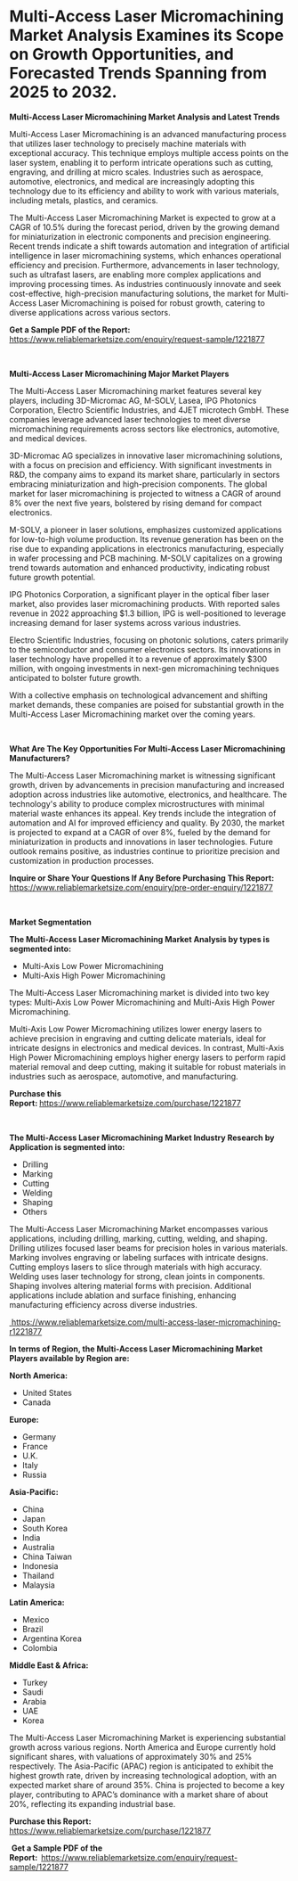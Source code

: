 <p><h1>Multi-Access Laser Micromachining Market Analysis Examines its Scope on Growth Opportunities, and Forecasted Trends Spanning from 2025 to 2032.</h1></p><p><strong>Multi-Access Laser Micromachining Market Analysis and Latest Trends</strong></p>
<p><p>Multi-Access Laser Micromachining is an advanced manufacturing process that utilizes laser technology to precisely machine materials with exceptional accuracy. This technique employs multiple access points on the laser system, enabling it to perform intricate operations such as cutting, engraving, and drilling at micro scales. Industries such as aerospace, automotive, electronics, and medical are increasingly adopting this technology due to its efficiency and ability to work with various materials, including metals, plastics, and ceramics.</p><p>The Multi-Access Laser Micromachining Market is expected to grow at a CAGR of 10.5% during the forecast period, driven by the growing demand for miniaturization in electronic components and precision engineering. Recent trends indicate a shift towards automation and integration of artificial intelligence in laser micromachining systems, which enhances operational efficiency and precision. Furthermore, advancements in laser technology, such as ultrafast lasers, are enabling more complex applications and improving processing times. As industries continuously innovate and seek cost-effective, high-precision manufacturing solutions, the market for Multi-Access Laser Micromachining is poised for robust growth, catering to diverse applications across various sectors.</p></p>
<p><strong>Get a Sample PDF of the Report:&nbsp;</strong> <a href="https://www.reliablemarketsize.com/enquiry/request-sample/1221877?utm_campaign=2804&utm_medium=2&utm_source=Github&utm_content=ia&utm_term=12042025&utm_id=multi-access-laser-micromachining">https://www.reliablemarketsize.com/enquiry/request-sample/1221877</a></p>
<p>&nbsp;</p>
<p><strong>Multi-Access Laser Micromachining Major Market Players</strong></p>
<p><p>The Multi-Access Laser Micromachining market features several key players, including 3D-Micromac AG, M-SOLV, Lasea, IPG Photonics Corporation, Electro Scientific Industries, and 4JET microtech GmbH. These companies leverage advanced laser technologies to meet diverse micromachining requirements across sectors like electronics, automotive, and medical devices.</p><p>3D-Micromac AG specializes in innovative laser micromachining solutions, with a focus on precision and efficiency. With significant investments in R&D, the company aims to expand its market share, particularly in sectors embracing miniaturization and high-precision components. The global market for laser micromachining is projected to witness a CAGR of around 8% over the next five years, bolstered by rising demand for compact electronics.</p><p>M-SOLV, a pioneer in laser solutions, emphasizes customized applications for low-to-high volume production. Its revenue generation has been on the rise due to expanding applications in electronics manufacturing, especially in wafer processing and PCB machining. M-SOLV capitalizes on a growing trend towards automation and enhanced productivity, indicating robust future growth potential.</p><p>IPG Photonics Corporation, a significant player in the optical fiber laser market, also provides laser micromachining products. With reported sales revenue in 2022 approaching $1.3 billion, IPG is well-positioned to leverage increasing demand for laser systems across various industries.</p><p>Electro Scientific Industries, focusing on photonic solutions, caters primarily to the semiconductor and consumer electronics sectors. Its innovations in laser technology have propelled it to a revenue of approximately $300 million, with ongoing investments in next-gen micromachining techniques anticipated to bolster future growth.</p><p>With a collective emphasis on technological advancement and shifting market demands, these companies are poised for substantial growth in the Multi-Access Laser Micromachining market over the coming years.</p></p>
<p>&nbsp;</p>
<p><strong>What Are The Key Opportunities For Multi-Access Laser Micromachining Manufacturers?</strong></p>
<p><p>The Multi-Access Laser Micromachining market is witnessing significant growth, driven by advancements in precision manufacturing and increased adoption across industries like automotive, electronics, and healthcare. The technology's ability to produce complex microstructures with minimal material waste enhances its appeal. Key trends include the integration of automation and AI for improved efficiency and quality. By 2030, the market is projected to expand at a CAGR of over 8%, fueled by the demand for miniaturization in products and innovations in laser technologies. Future outlook remains positive, as industries continue to prioritize precision and customization in production processes.</p></p>
<p><strong>Inquire or Share Your Questions If Any Before Purchasing This Report:</strong> <a href="https://www.reliablemarketsize.com/enquiry/pre-order-enquiry/1221877?utm_campaign=2804&utm_medium=2&utm_source=Github&utm_content=ia&utm_term=12042025&utm_id=multi-access-laser-micromachining">https://www.reliablemarketsize.com/enquiry/pre-order-enquiry/1221877</a></p>
<p>&nbsp;</p>
<p><strong>Market Segmentation</strong></p>
<p><strong>The Multi-Access Laser Micromachining Market Analysis by types is segmented into:</strong></p>
<p><ul><li>Multi-Axis Low Power Micromachining</li><li>Multi-Axis High Power Micromachining</li></ul></p>
<p><p>The Multi-Access Laser Micromachining market is divided into two key types: Multi-Axis Low Power Micromachining and Multi-Axis High Power Micromachining. </p><p>Multi-Axis Low Power Micromachining utilizes lower energy lasers to achieve precision in engraving and cutting delicate materials, ideal for intricate designs in electronics and medical devices. In contrast, Multi-Axis High Power Micromachining employs higher energy lasers to perform rapid material removal and deep cutting, making it suitable for robust materials in industries such as aerospace, automotive, and manufacturing.</p></p>
<p><strong>Purchase this Report:&nbsp;</strong><a href="https://www.reliablemarketsize.com/purchase/1221877?utm_campaign=2804&utm_medium=2&utm_source=Github&utm_content=ia&utm_term=12042025&utm_id=multi-access-laser-micromachining">https://www.reliablemarketsize.com/purchase/1221877</a></p>
<p>&nbsp;</p>
<p><strong>The Multi-Access Laser Micromachining Market Industry Research by Application is segmented into:</strong></p>
<p><ul><li>Drilling</li><li>Marking</li><li>Cutting</li><li>Welding</li><li>Shaping</li><li>Others</li></ul></p>
<p><p>The Multi-Access Laser Micromachining Market encompasses various applications, including drilling, marking, cutting, welding, and shaping. Drilling utilizes focused laser beams for precision holes in various materials. Marking involves engraving or labeling surfaces with intricate designs. Cutting employs lasers to slice through materials with high accuracy. Welding uses laser technology for strong, clean joints in components. Shaping involves altering material forms with precision. Additional applications include ablation and surface finishing, enhancing manufacturing efficiency across diverse industries.</p></p>
<p><a href="https://www.reliablemarketsize.com/multi-access-laser-micromachining-r1221877?utm_campaign=2804&utm_medium=2&utm_source=Github&utm_content=ia&utm_term=12042025&utm_id=multi-access-laser-micromachining">&nbsp;https://www.reliablemarketsize.com/multi-access-laser-micromachining-r1221877</a></p>
<p><strong>In terms of Region, the Multi-Access Laser Micromachining Market Players available by Region are:</strong></p>
<p>
    <p> <strong> North America: </strong>
        <ul>
            <li>United States</li>
            <li>Canada</li>
        </ul>
        </p> 
    <p> <strong> Europe: </strong>
        <ul>
            <li>Germany</li>
            <li>France</li>
            <li>U.K.</li>
            <li>Italy</li>
            <li>Russia</li>
        </ul>
        </p> 
    <p> <strong> Asia-Pacific: </strong>
        <ul>
            <li>China</li>
            <li>Japan</li>
            <li>South Korea</li>
            <li>India</li>
            <li>Australia</li>
            <li>China Taiwan</li>
            <li>Indonesia</li>
            <li>Thailand</li>
            <li>Malaysia</li>
        </ul>
        </p> 
    <p> <strong> Latin America: </strong>
        <ul>
            <li>Mexico</li>
            <li>Brazil</li>
            <li>Argentina Korea</li>
            <li>Colombia</li>
        </ul>
        </p> 
    <p> <strong> Middle East & Africa: </strong>
        <ul>
            <li>Turkey</li>
            <li>Saudi</li>
            <li>Arabia</li>
            <li>UAE</li>
            <li>Korea</li>
        </ul>
    </p>
    </p>
<p><p>The Multi-Access Laser Micromachining Market is experiencing substantial growth across various regions. North America and Europe currently hold significant shares, with valuations of approximately 30% and 25% respectively. The Asia-Pacific (APAC) region is anticipated to exhibit the highest growth rate, driven by increasing technological adoption, with an expected market share of around 35%. China is projected to become a key player, contributing to APAC’s dominance with a market share of about 20%, reflecting its expanding industrial base.</p></p>
<p><strong>Purchase this Report: </strong><a href="https://www.reliablemarketsize.com/purchase/1221877?utm_campaign=2804&utm_medium=2&utm_source=Github&utm_content=ia&utm_term=12042025&utm_id=multi-access-laser-micromachining">https://www.reliablemarketsize.com/purchase/1221877</a></p>
<p>&nbsp;<strong>Get a Sample PDF of the Report:&nbsp;&nbsp;</strong><a href="https://www.reliablemarketsize.com/enquiry/request-sample/1221877?utm_campaign=2804&utm_medium=2&utm_source=Github&utm_content=ia&utm_term=12042025&utm_id=multi-access-laser-micromachining">https://www.reliablemarketsize.com/enquiry/request-sample/1221877</a></p>
<p><strong></strong></p>
<p><p></p><p></p><p></p></p>